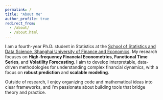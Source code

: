 ```yaml
---
permalink: /
title: "About Me"
author_profile: true
redirect_from: 
  - /about/
  - /about.html
---
```


I am a fourth-year Ph.D. student in Statistics at the [School of Statistics and Data Science, Shanghai University of Finance and Economics](https://ssm.sufe.edu.cn/). My research focuses on **High-frequency Financial Econometrics**, **Functional Time Series**, and **Volatility Forecasting**. I aim to develop interpretable, data-driven methodologies for understanding complex financial dynamics, with a focus on **robust prediction** and **scalable modeling**.

Outside of research, I enjoy organizing code and mathematical ideas into clear frameworks, and I'm passionate about building tools that bridge theory and practice.

